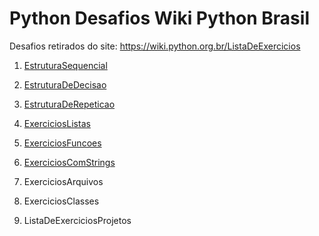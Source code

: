 # Python Desafios Wiki Python Brasil

Desafios retirados do site: <https://wiki.python.org.br/ListaDeExercicios>

1. [EstruturaSequencial](https://github.com/rafaaelv16/python-Desafios-Wiki-Python-Brasil/tree/main/01%20-%20EstruturaSequencial)

2. [EstruturaDeDecisao](https://github.com/rafaaelv16/python-Desafios-Wiki-Python-Brasil/tree/main/02%20-%20EstruturaDeDecisao)

3. [EstruturaDeRepeticao](https://github.com/rafaaelv16/python-Desafios-Wiki-Python-Brasil/tree/main/03%20-%20EstruturaDeRepeticao)

4. [ExerciciosListas](https://github.com/rafaaelv16/python-Desafios-Wiki-Python-Brasil/tree/main/04%20-%20ExerciciosListas)

5. [ExerciciosFuncoes](https://github.com/rafaaelv16/python-Desafios-Wiki-Python-Brasil/tree/main/05%20-%20ExerciciosFuncoes)

6. [ExerciciosComStrings](https://github.com/rafaaelv16/python-Desafios-Wiki-Python-Brasil/tree/main/06%20-%20ExerciciosComStrings)

7. ExerciciosArquivos

8. ExerciciosClasses

9. ListaDeExerciciosProjetos
 
